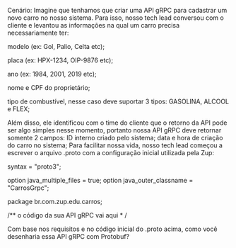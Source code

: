 Cenário:
Imagine que tenhamos que criar uma API gRPC para cadastrar um novo carro no nosso sistema. Para isso, nosso tech lead conversou com o cliente e levantou as informações na qual um carro precisa necessariamente ter:

modelo (ex: Gol, Palio, Celta etc);

placa (ex: HPX-1234, OIP-9876 etc);

ano (ex: 1984, 2001, 2019 etc);

nome e CPF do proprietário;

tipo de combustível, nesse caso deve suportar 3 tipos: GASOLINA, ALCOOL e FLEX;

Além disso, ele identificou com o time do cliente que o retorno da API pode ser algo simples nesse momento, portanto nossa API gRPC deve retornar somente 2 campos:
ID interno criado pelo sistema;
data e hora de criação do carro no sistema;
Para facilitar nossa vida, nosso tech lead começou a escrever o arquivo .proto com a configuração inicial utilizada pela Zup:

syntax = "proto3";

option java_multiple_files = true;
option java_outer_classname = "CarrosGrpc";

package br.com.zup.edu.carros;

/** o código da sua API gRPC vai aqui * /

Com base nos requisitos e no código inicial do .proto acima, como você desenharia essa API gRPC com Protobuf?
